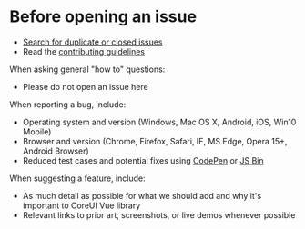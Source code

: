 # Before opening an issue

- [Search for duplicate or closed issues](https://github.com/coreui/coreui-vue/issues?q=is%3Aissue+is%3Aclosed)
- Read the [contributing guidelines](https://github.com/coreui/coreui-vue/blob/master/CONTRIBUTING.md)

When asking general "how to" questions:

- Please do not open an issue here

When reporting a bug, include:

- Operating system and version (Windows, Mac OS X, Android, iOS, Win10 Mobile)
- Browser and version (Chrome, Firefox, Safari, IE, MS Edge, Opera 15+, Android Browser)
- Reduced test cases and potential fixes using [CodePen](https://codepen.io/) or [JS Bin](https://jsbin.com/)

When suggesting a feature, include:

- As much detail as possible for what we should add and why it's important to CoreUI Vue library
- Relevant links to prior art, screenshots, or live demos whenever possible